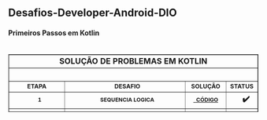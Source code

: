 ## Desafios-Developer-Android-DIO
#### Primeiros Passos em Kotlin

<pre class="line-numbers  language-markup" title="Double click to select all"><code class="  language-markup"></code></pre>
<table style="border-collapse: collapse; width: 100.803%; height: 118px;" border="1">
<tbody>
<tr style="height: 18px;">
<td style="width: 109.337%; height: 18px; text-align: center;" colspan="4"><strong style="font-size: 16px;">SOLU&Ccedil;&Atilde;O DE PROBLEMAS EM KOTLIN</strong></td>
</tr>
<tr style="height: 10px;">
<td style="width: 109.337%; height: 10px;" colspan="4">&nbsp;</td>
</tr>
<tr style="height: 18px;">
<td style="width: 25%; height: 18px; text-align: center;"><strong style="font-size: 12px;">ETAPA</strong></td>
<td style="width: 56.1245%; height: 18px; text-align: center;"><strong style="font-size: 12px;">&nbsp;&nbsp;&nbsp;DESAFIO</strong></td>
<td style="width: 11.2066%; height: 18px; text-align: center;"><strong style="font-size: 12px;">&nbsp;SOLU&Ccedil;&Atilde;O&nbsp;</strong></td>
<td style="width: 17.0063%; height: 18px; text-align: center;"><strong style="font-size: 12px;">STATUS</strong></td>
</tr>
<tr style="height: 18px;">
<td style="width: 25%; height: 18px; text-align: center;"><strong style="font-size: 11px;">&nbsp;&nbsp;&nbsp;&nbsp;1</strong></td>
<td style="width: 56.1245%; height: 18px; text-align: center;"><strong style="font-size: 11px;">&nbsp; &nbsp;SEQUENCIA LOGICA</strong></td>
<td style="width: 11.2066%; height: 18px; text-align: center;"><a href="https://github.com/Padawan-ObiWan-Kenobi/Desafios-Developer-Android-DIO/blob/main/Primeiros-Passos-Kotlin/Desafios/Sequ&ecirc;ncia-L&oacute;gica/Solu&ccedil;&atilde;o-Exerc&iacute;cio.kt" target="_blank"><strong style="font-size: 11px;">&nbsp;&nbsp;C&Oacute;DIGO</strong></a></td>
<td style="width: 17.0063%; height: 18px; text-align: center;"><strong>&nbsp;&nbsp;&nbsp;&nbsp;✔️</strong></td>
</tr>
<tr style="height: 18px;">
<td style="width: 25%; height: 18px; text-align: center;"><strong style="font-size: 11px;">&nbsp;&nbsp;&nbsp;&nbsp;2</strong></td>
<td style="width: 56.1245%; height: 18px; text-align: center;"><strong style="font-size: 11px;">&nbsp; &nbsp;MDC - FIGURINHAS</strong></td>
<td style="width: 11.2066%; height: 18px; text-align: center;"><a href="https://github.com/Padawan-ObiWan-Kenobi/Desafios-Developer-Android-DIO/blob/main/Primeiros-Passos-Kotlin/Desafios/Sequ&ecirc;ncia-L&oacute;gica/Solu&ccedil;&atilde;o-Exerc&iacute;cio.kt" target="_blank"><strong style="font-size: 11px;">&nbsp;&nbsp;C&Oacute;DIGO</strong></a></td>
<td style="width: 17.0063%; height: 18px; text-align: center;"><strong>&nbsp;&nbsp;&nbsp;&nbsp;✔️</strong></td>
</tr>
<tr style="height: 18px;">
<td style="width: 25%; height: 18px; text-align: center;"><strong style="font-size: 11px;">&nbsp;&nbsp;&nbsp;&nbsp;3</strong></td>
<td style="width: 56.1245%; height: 18px; text-align: center;"><strong style="font-size: 11px;">&nbsp; &nbsp;TAXA DE IMPOSTO DE RENDA</strong></td>
<td style="width: 11.2066%; height: 18px; text-align: center;"><a href="https://github.com/Padawan-ObiWan-Kenobi/Desafios-Developer-Android-DIO/blob/main/Primeiros-Passos-Kotlin/Desafios/Sequ&ecirc;ncia-L&oacute;gica/Solu&ccedil;&atilde;o-Exerc&iacute;cio.kt" target="_blank"><strong style="font-size: 11px;">&nbsp;&nbsp;C&Oacute;DIGO</strong></a></td>
<td style="width: 17.0063%; height: 18px; text-align: center;"><strong>&nbsp;&nbsp;&nbsp;&nbsp;✔️</strong></td>
</tr>
<tr style="height: 18px;">
<td style="width: 25%; height: 18px;">&nbsp;</td>
<td style="width: 56.1245%; height: 18px;">&nbsp;</td>
<td style="width: 11.2066%; height: 18px;">&nbsp;</td>
<td style="width: 17.0063%; height: 18px;">&nbsp;</td>
</tr>
</tbody>
</table>
<pre class="line-numbers  language-markup" title="Double click to select all"><code id="result-code" class="  language-markup"></code></pre>
